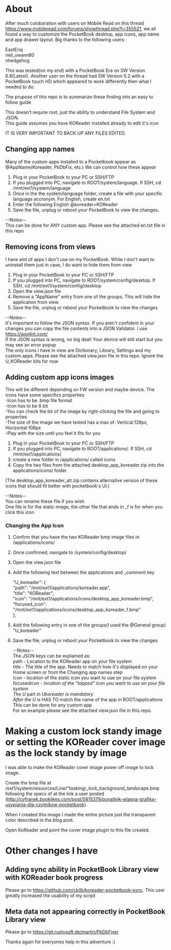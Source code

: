 # About

After much colobaration with users on Mobile Read on this thread https://www.mobileread.com/forums/showthread.php?t=355521, we all found a way to customize the PocketBook desktop, app icons, app name and app drawer layout. Big thanks to the following users:

EastEriq  
neil_swann80  
nhedgehog

This was tested(on my end) with a PocketBook Era on SW Version 6.8(Latest). Another user on the thread had SW Version 5.2 with a PocketBook touch HD which appeared to work differently then what I needed to do.

The prupose of this repo is to summarize these finding into an easy to follow guide

This doesn't require root, just the ability to understand File System and JSON.  
This guide assumes you have KOReader installed already to edit it's icon

IT IS VERY IMPORTANT TO BACK UP ANY FILES EDITED.

## Changing app names

Many of the custom apps installed to a Pocketbook appear as @AppName(Koreader, PbDbFix, etc.) We can control how these appear

1. Plug in your PocketBook to your PC or SSH/FTP
2. If you plugged into PC, navigate to ROOT/system/language. If SSH, cd /mnt/ext1/system/language
3. Once in the the system/language folder, create a file with your specific language accronym. For English, create en.txt
4. Enter the following
   English
   @koreader=KOReader
5. Save the file, unplug or reboot your PocketBook to view the changes.

--Notes--  
This can be done for ANY custom app. Please see the attached en.txt file in this repo

## Removing icons from views

I have alot of apps I don't use on my PocketBook. While I don't want to uninstall them just in case, I do want to hide them from view

1. Plug in your PocketBook to your PC or SSH/FTP
2. If you plugged into PC, navigate to ROOT/system/config/desktop. If SSH, cd /mnt/ext1/system/config/desktop
3. Open the view.json file
4. Remove a "AppName" entry from one of the groups. This will hide the application from view.
5. Save the file, unplug or reboot your Pocketbook to view the changes

--Notes--  
It's important to follow the JSON syntax. If you aren't confident in your changes you can copy the file contents into a JSON Validator. I use https://jsonlint.com/  
If the JSON syntax is wrong, no big deal! Your device will still start but you may see an error popup  
The only icons I have in view are Dictionary, Library, Settings and my custom apps. Please see the attached view.json file in this repo. Ignore the U_KOReader bits for now

## Adding custom app icons images

This will be different depending on FW version and maybe device. The icons have some specifics properties  
-Icon has to be .bmp file format  
-Icon has to be 8 bit  
-You can check the bit of the image by right-clicking the file and going to properties  
-The size of the image we have tested has a max of: Vertical:128px, Horizontal:106px  
-Play with the size until you feel it fits for you

1. Plug in your PocketBook to your PC or SSH/FTP
2. If you plugged into PC, navigate to ROOT/applications/. If SSH, cd /mnt/ext1/applications/
3. create a new folder in /applications/ called icons
4. Copy the two files from the attached desktop_app_koreader.zip into the applications/icons/ folder

(The desktop_app_koreader_alt.zip contains alternative version of these icons that should fit better with pocketbook's UI.)

--Notes--  
You can rename these file if you wish  
One file is for the static image, the other file that ends in \_f is for when you click this icon

### Changing the App Icon

1. Confirm that you have the two KOReader bmp image files in /applications/icons/
2. Once confirmed, navigate to /system/config/desktop/
3. Open the view.json file
4. Add the following text between the applications and \_comment key

   "U_koreader": {  
    "path": "/mnt/ext1/applications/koreader.app",  
    "title": "KOReader",  
    "icon": "/mnt/ext1/applications/icons/desktop_app_koreader.bmp",  
    "focused_icon": "/mnt/ext1/applications/icons/desktop_app_koreader_f.bmp"  
   },

5. Add the following entry in one of the groups(I used the @General group)  
   "U_koreader"
6. Save the file, unplug or reboot your Pocketbook to view the changes

   --Notes--  
   The JSON keys can be explained as:  
    path - Location to the KOReader app on your file system  
    title - The title of the app. Needs to match how it's displayed on your Home screen or from the Changing app names step  
    icon - location of the static icon you want to use on your file system  
    focused*icon - location of the "tapped" icon you want to use on your file system  
   The U* part in U*koreader is mandatory  
   After the U* is HAS TO match the name of the app in ROOT/applications  
   This can be done for any custom app  
   For an example please see the attached view.json file in this repo.

# Making a custom lock standy image or setting the KOReader cover image as the lock standy by image

I was able to make the KOReader cover image power off image to lock image.

Create the bmp file at /ext1/system/resources/Line/"taskmgr_lock_background_landscape.bmp following the specs of at the link a user posted (http://cyfranek.booklikes.com/post/5815379/poradnik-wlasna-grafika-usypiania-dla-czytnikow-pocketbook).

When I created this image I made the entire picture just the transparent color described in the blog post.

Open KoReader and point the cover image plugin to this file created.

# Other changes I have

## Adding sync ability in PocketBook Library view with KOReader book progress

Please go to https://github.com/ckilb/koreader-pocketbook-sync. This user greatly increased the usability of my scrpit

## Meta data not appearing correctly in PocketBook Library view

Please go to https://git.rustysoft.de/martin/PbDbFixer

Thanks again for everyones help in this adventure :)
